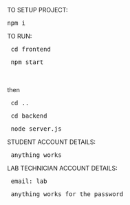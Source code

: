 TO SETUP PROJECT:
<pre>npm i</pre>

TO RUN:
<pre> cd frontend </pre>
<pre> npm start </pre>
<br><br>then
<pre> cd .. </pre>
<pre> cd backend </pre>
<pre> node server.js </pre>

STUDENT ACCOUNT DETAILS:
<pre> anything works </pre>


LAB TECHNICIAN ACCOUNT DETAILS:
<pre> email: lab </pre>
<pre> anything works for the password </pre>
